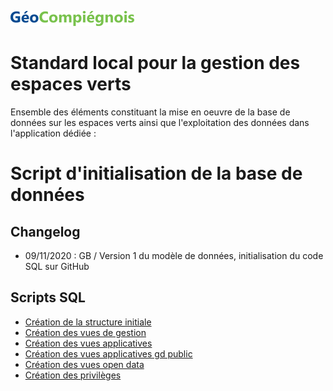 ![picto](https://github.com/sigagglocompiegne/orga_gest_igeo/blob/master/doc/img/geocompiegnois_2020_reduit_v2.png)

# Standard local pour la gestion des espaces verts

Ensemble des éléments constituant la mise en oeuvre de la base de données sur les espaces verts ainsi que l'exploitation des données dans l'application dédiée :

# Script d'initialisation de la base de données

## Changelog

- 09/11/2020 : GB / Version 1 du modèle de données, initialisation du code SQL sur GitHub

## Scripts SQL 

  * [Création de la structure initiale](/bdd/ev_10_squelette.sql)
  * [Création des vues de gestion](/bdd/ev_20_vues_gestion.sql)
  * [Création des vues applicatives](/bdd/ev_21_vues_xapps.sql)
  * [Création des vues applicatives gd public](/bdd/ev_22_vues_xapps_public.sql)
  * [Création des vues open data](/bdd/ev_23_vues_xopendata.sql)
  * [Création des privilèges](/bdd/ev_99_grant.sql)
